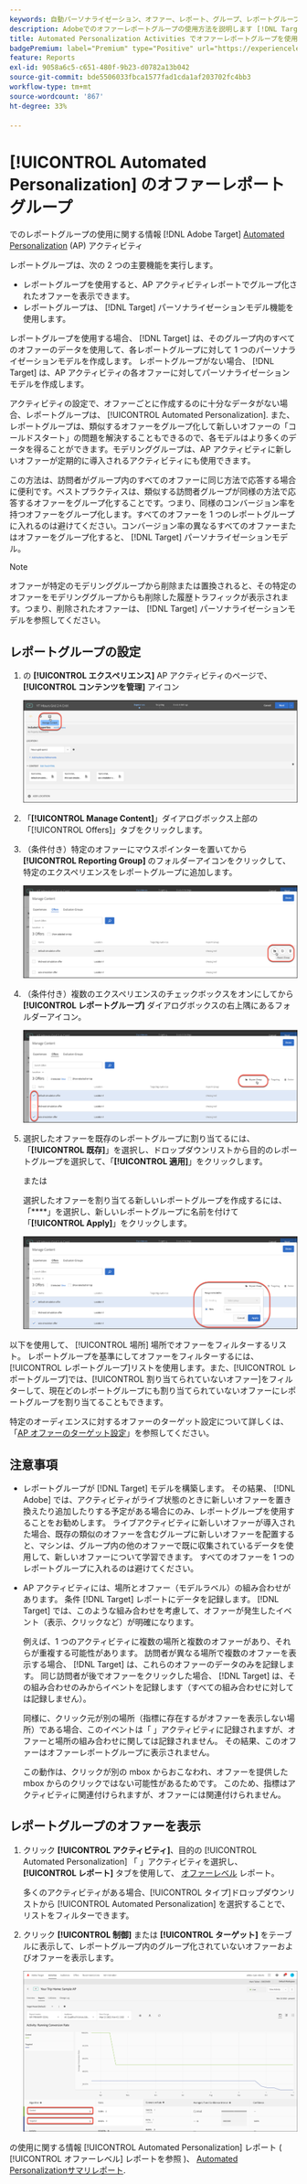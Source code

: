 ```yaml
---
keywords: 自動パーソナライゼーション、オファー、レポート、グループ、レポートグループ、ap
description: Adobeでのオファーレポートグループの使用方法を説明します [!DNL Target] [!UICONTROL Automated Personalization] アクティビティ。
title: Automated Personalization Activities でオファーレポートグループを使用できますか？
badgePremium: label="Premium" type="Positive" url="https://experienceleague.adobe.com/docs/target/using/introduction/intro.html?lang=en#premium newtab=true" tooltip="See what's included in Target Premium."
feature: Reports
exl-id: 9058a6c5-c651-480f-9b23-d0782a13b042
source-git-commit: bde5506033fbca1577fad1cda1af203702fc4bb3
workflow-type: tm+mt
source-wordcount: '867'
ht-degree: 33%

---
```


# [!UICONTROL Automated Personalization] のオファーレポートグループ

でのレポートグループの使用に関する情報 [!DNL Adobe Target] [Automated Personalization](/help/main/c-activities/t-automated-personalization/automated-personalization.md) (AP) アクティビティ

レポートグループは、次の 2 つの主要機能を実行します。

* レポートグループを使用すると、AP アクティビティレポートでグループ化されたオファーを表示できます。
* レポートグループは、 [!DNL Target] パーソナライゼーションモデル機能を使用します。

レポートグループを使用する場合、 [!DNL Target] は、そのグループ内のすべてのオファーのデータを使用して、各レポートグループに対して 1 つのパーソナライゼーションモデルを作成します。 レポートグループがない場合、 [!DNL Target] は、AP アクティビティの各オファーに対してパーソナライゼーションモデルを作成します。

アクティビティの設定で、オファーごとに作成するのに十分なデータがない場合、レポートグループは、 [!UICONTROL Automated Personalization]. また、レポートグループは、類似するオファーをグループ化して新しいオファーの「コールドスタート」の問題を解決することもできるので、各モデルはより多くのデータを得ることができます。モデリンググループは、AP アクティビティに新しいオファーが定期的に導入されるアクティビティにも使用できます。

この方法は、訪問者がグループ内のすべてのオファーに同じ方法で応答する場合に便利です。ベストプラクティスは、類似する訪問者グループが同様の方法で応答するオファーをグループ化することです。つまり、同様のコンバージョン率を持つオファーをグループ化します。すべてのオファーを 1 つのレポートグループに入れるのは避けてください。コンバージョン率の異なるすべてのオファーまたはオファーをグループ化すると、 [!DNL Target] パーソナライゼーションモデル。

>[!NOTE]
>
>オファーが特定のモデリンググループから削除または置換されると、その特定のオファーをモデリンググループからも削除した履歴トラフィックが表示されます。つまり、削除されたオファーは、 [!DNL Target] パーソナライゼーションモデルを参照してください。

## レポートグループの設定

1. の **[!UICONTROL エクスペリエンス]** AP アクティビティのページで、 **[!UICONTROL コンテンツを管理]** アイコン

   ![コンテンツを管理アイコン](/help/main/c-reports/assets/ap_manage_content.png)

1. 「**[!UICONTROL Manage Content]**」ダイアログボックス上部の「[!UICONTROL Offers]」タブをクリックします。
1. （条件付き）特定のオファーにマウスポインターを置いてから **[!UICONTROL Reporting Group]** のフォルダーアイコンをクリックして、特定のエクスペリエンスをレポートグループに追加します。

   ![レポートグループアイコン](/help/main/c-reports/assets/ap_manage_content_2.png)

1. （条件付き）複数のエクスペリエンスのチェックボックスをオンにしてから **[!UICONTROL レポートグループ]** ダイアログボックスの右上隅にあるフォルダーアイコン。

   ![レポートグループアイコン](/help/main/c-reports/assets/ap_manage_content_3.png)

1. 選択したオファーを既存のレポートグループに割り当てるには、「**[!UICONTROL 既存]**」を選択し、ドロップダウンリストから目的のレポートグループを選択して、「**[!UICONTROL 適用]**」をクリックします。

   または

   選択したオファーを割り当てる新しいレポートグループを作成するには、「****」を選択し、新しいレポートグループに名前を付けて「**[!UICONTROL Apply]**」をクリックします。

   ![新しいレポートグループを作成するための新しいアイコン](/help/main/c-reports/assets/ap_reporting_groups.png)

以下を使用して、 [!UICONTROL 場所] 場所でオファーをフィルターするリスト。 レポートグループを基準にしてオファーをフィルターするには、[!UICONTROL レポートグループ]リストを使用します。また、[!UICONTROL レポートグループ]では、[!UICONTROL 割り当てられていないオファー]をフィルターして、現在どのレポートグループにも割り当てられていないオファーにレポートグループを割り当てることもできます。

特定のオーディエンスに対するオファーのターゲット設定について詳しくは、「[AP オファーのターゲット設定](/help/main/c-activities/t-automated-personalization/ap-target-offers.md#task_F207ED7A41B84FD39BB6FCBFABF4B23E)」を参照してください。

## 注意事項

* レポートグループが [!DNL Target] モデルを構築します。 その結果、 [!DNL Adobe] では、アクティビティがライブ状態のときに新しいオファーを置き換えたり追加したりする予定がある場合にのみ、レポートグループを使用することをお勧めします。 ライブアクティビティに新しいオファーが導入された場合、既存の類似のオファーを含むグループに新しいオファーを配置すると、マシンは、グループ内の他のオファーで既に収集されているデータを使用して、新しいオファーについて学習できます。 すべてのオファーを 1 つのレポートグループに入れるのは避けてください。

* AP アクティビティには、場所とオファー（モデルラベル）の組み合わせがあります。 条件 [!DNL Target] レポートにデータを記録します。 [!DNL Target] では、このような組み合わせを考慮して、オファーが発生したイベント（表示、クリックなど）が明確になります。

   例えば、1 つのアクティビティに複数の場所と複数のオファーがあり、それらが重複する可能性があります。 訪問者が異なる場所で複数のオファーを表示する場合、 [!DNL Target] は、これらのオファーのデータのみを記録します。 同じ訪問者が後でオファーをクリックした場合、 [!DNL Target] は、その組み合わせのみからイベントを記録します（すべての組み合わせに対しては記録しません）。

   同様に、クリック元が別の場所（指標に存在するがオファーを表示しない場所）である場合、このイベントは「 」アクティビティに記録されますが、オファーと場所の組み合わせに関しては記録されません。 その結果、このオファーはオファーレポートグループに表示されません。

   この動作は、クリックが別の mbox からおこなわれ、オファーを提供した mbox からのクリックではない可能性があるためです。 このため、指標はアクティビティに関連付けられますが、オファーには関連付けられません。

## レポートグループのオファーを表示

1. クリック **[!UICONTROL アクティビティ]**、目的の [!UICONTROL Automated Personalization] 「 」アクティビティを選択し、 **[!UICONTROL レポート]** タブを使用して、 [オファーレベル](/help/main/c-reports/personalization-reports/reports-ap.md) レポート。

   多くのアクティビティがある場合、[!UICONTROL タイプ]ドロップダウンリストから [!UICONTROL Automated Personalization] を選択することで、リストをフィルターできます。

1. クリック **[!UICONTROL 制御]** または **[!UICONTROL ターゲット]** をテーブルに表示して、レポートグループ内のグループ化されていないオファーおよびオファーを表示します。

   ![オファーグループ：コントロールとターゲット](/help/main/c-reports/c-report-settings/assets/offer-groups.png)

の使用に関する情報 [!UICONTROL Automated Personalization] レポート ( [!UICONTROL オファーレベル] レポートを参照 )、 [Automated Personalizationサマリレポート](/help/main/c-reports/personalization-reports/reports-ap.md).


